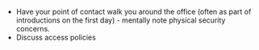 
* Have your point of contact walk you around the office (often as part of introductions on the first day) - mentally note physical security concerns.
* Discuss access policies
